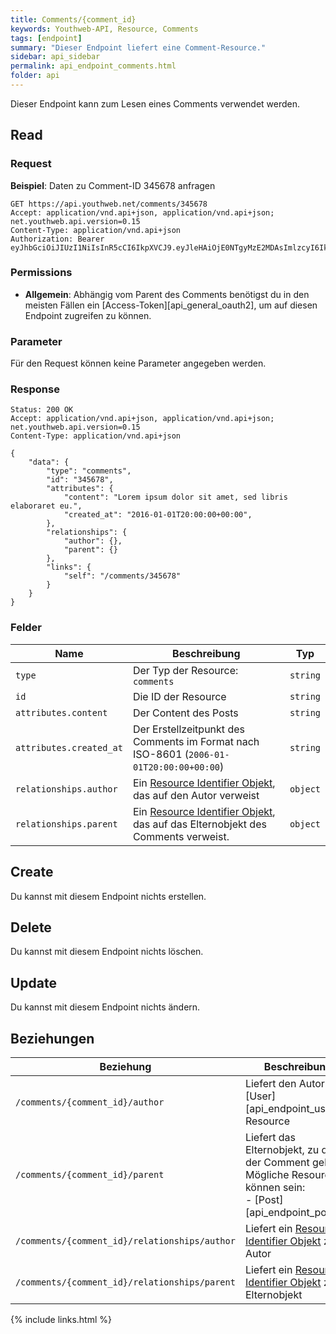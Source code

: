 ```yaml
---
title: Comments/{comment_id}
keywords: Youthweb-API, Resource, Comments
tags: [endpoint]
summary: "Dieser Endpoint liefert eine Comment-Resource."
sidebar: api_sidebar
permalink: api_endpoint_comments.html
folder: api
---
```


Dieser Endpoint kann zum Lesen eines Comments verwendet werden.

## Read

### Request

**Beispiel**: Daten zu Comment-ID 345678 anfragen

```
GET https://api.youthweb.net/comments/345678
Accept: application/vnd.api+json, application/vnd.api+json; net.youthweb.api.version=0.15
Content-Type: application/vnd.api+json
Authorization: Bearer eyJhbGciOiJIUzI1NiIsInR5cCI6IkpXVCJ9.eyJleHAiOjE0NTgyMzE2MDAsImlzcyI6IkpOdlBnY3ROcEg1Y0s2UmMifQ.BOn0XFDDYa5iBHJb636A0C0m4sU5NO8SA_CPOVHoWNs
```

### Permissions

- **Allgemein**: Abhängig vom Parent des Comments benötigst du in den meisten Fällen ein [Access-Token][api_general_oauth2], um auf diesen Endpoint zugreifen zu können.

### Parameter

Für den Request können keine Parameter angegeben werden.

### Response

```
Status: 200 OK
Accept: application/vnd.api+json, application/vnd.api+json; net.youthweb.api.version=0.15
Content-Type: application/vnd.api+json

{
    "data": {
        "type": "comments",
        "id": "345678",
        "attributes": {
            "content": "Lorem ipsum dolor sit amet, sed libris elaboraret eu.",
            "created_at": "2016-01-01T20:00:00+00:00",
        },
        "relationships": {
            "author": {},
            "parent": {}
        },
        "links": {
            "self": "/comments/345678"
        }
    }
}
```

### Felder

| Name                             | Beschreibung                                               | Typ                   |
|----------------------------------|------------------------------------------------------------|-----------------------|
| `type`                           | Der Typ der Resource: `comments`                           | `string`              |
| `id`                             | Die ID der Resource                                        | `string`              |
| `attributes.content`             | Der Content des Posts                                      | `string`              |
| `attributes.created_at`          | Der Erstellzeitpunkt des Comments im Format nach ISO-8601 (`2006-01-01T20:00:00+00:00`)                                                                | `string`              |
| `relationships.author`           | Ein [Resource Identifier Objekt](http://jsonapi.org/format/1.0/#document-resource-identifier-objects), das auf den Autor verweist                      | `object`             |
| `relationships.parent`           | Ein [Resource Identifier Objekt](http://jsonapi.org/format/1.0/#document-resource-identifier-objects), das auf das Elternobjekt des Comments verweist. | `object`             |

## Create

Du kannst mit diesem Endpoint nichts erstellen.

## Delete

Du kannst mit diesem Endpoint nichts löschen.

## Update

Du kannst mit diesem Endpoint nichts ändern.

## Beziehungen

| Beziehung                                     | Beschreibung                                                                                                                    |
|-----------------------------------------------|---------------------------------------------------------------------------------------------------------------------------------|
| `/comments/{comment_id}/author`               | Liefert den Autor als [User][api_endpoint_users]-Resource                                                                       |
| `/comments/{comment_id}/parent`               | Liefert das Elternobjekt, zu dem der Comment gehört. Mögliche Resourcen können sein:<br />- [Post][api_endpoint_posts]          |
| `/comments/{comment_id}/relationships/author` | Liefert ein [Resource Identifier Objekt](http://jsonapi.org/format/1.0/#document-resource-identifier-objects) zum Autor         |
| `/comments/{comment_id}/relationships/parent` | Liefert ein [Resource Identifier Objekt](http://jsonapi.org/format/1.0/#document-resource-identifier-objects) zum Elternobjekt  |

{% include links.html %}

